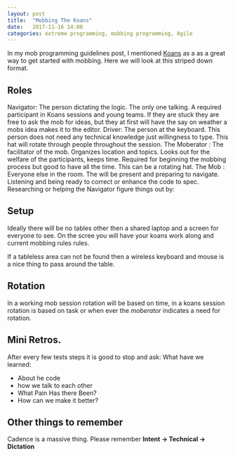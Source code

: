 ```yaml
---
layout: post
title:  "Mobbing The Koans"
date:   2017-11-16 14:00
categories: extreme programming, mobbing programming, Agile
---
```


In my mob programming guidelines post, I mentioned [Koans](http://www.lauradhamilton.com/learn-a-new-programming-language-today-with-koans) as a as a great way to get started with mobbing. Here we will look at this striped down format.

## Roles

Navigator: The person dictating the logic. The only one talking. A required participant in Koans sessions and young teams. If they are stuck they are free to ask the mob for ideas, but they at first will have the say on weather a mobs idea makes it to the editor.
Driver: The person at the keyboard. This person does not need any technical knowledge just willingness to type. This hat will rotate through people throughout the session.
The Moberator : The facilitator of the mob. Organizes location and topics. Looks out for the welfare of the participants, keeps time. Required for beginning the mobbing process but good to have all the time. This can be a rotating hat.
The Mob : Everyone else in the room. The will be present and preparing to navigate. Listening and being ready to correct or enhance the code to spec. Researching or helping the Navigator figure things out by:

## Setup

Ideally there will be no tables other then a shared laptop and a screen for everyone to see. On the scree you will have your koans work along and current mobbing rules rules.

If a tableless area can not be found then a wireless keyboard and mouse is a nice thing to pass around the table.

## Rotation

In a working mob session rotation will be based on time, in a koans session rotation is based on task or when ever the _moberator_ indicates a need for rotation.

## Mini Retros.

After every few tests steps it is good to stop and ask:
What have we learned:

* About he code
* how we talk to each other
* What Pain Has there Been?
* How can we make it better?

## Other things to remember

Cadence is a massive thing. Please remember __Intent → Technical → Dictation__

